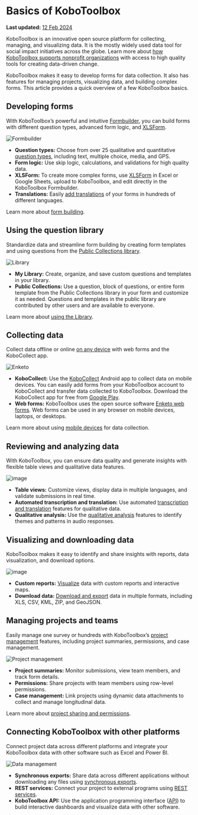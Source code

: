 # Basics of KoboToolbox
**Last updated:** <a href="https://github.com/kobotoolbox/docs/blob/048db38b099864b1722b8d0c64135aea9ab55ace/source/welcome.md" class="reference">12 Feb 2024</a>

KoboToolbox is an innovative open source platform for collecting, managing, and visualizing data. It is the mostly widely used data tool for social impact initiatives across the globe. Learn more about [how KoboToolbox supports nonprofit organizations](about_kobotoolbox.md) with access to high quality tools for creating data-driven change.

KoboToolbox makes it easy to develop forms for data collection. It also has features for managing projects, visualizing data, and building complex forms. This article provides a quick overview of a few KoboToolbox basics.

## Developing forms

With KoboToolbox’s powerful and intuitive [Formbuilder](formbuilder.md), you can build forms with different question types, advanced form logic, and [XLSForm](getting_started_xlsform.md).

![Formbuilder](/images/welcome/formbuilder.png)

- **Question types:** Choose from over 25 qualitative and quantitative [question types](question_types.md), including text, multiple choice, media, and GPS.
- **Form logic:** Use skip logic, calculations, and validations for high quality data.
- **XLSForm:** To create more complex forms, use [XLSForm](https://xlsform.org/en/) in Excel or Google Sheets, upload to KoboToolbox, and edit directly in the KoboToolbox Formbuilder.
- **Translations:** Easily [add translations](language_dashboard.md) of your forms in hundreds of different languages.

Learn more about [form building](new_form.md).

## Using the question library

Standardize data and streamline form building by creating form templates and using questions from the [Public Collections library](using_public_collections.md).

![Library](/images/welcome/library.png)

- **My Library:** Create, organize, and save custom questions and templates in your library.
- **Public Collections:** Use a question, block of questions, or entire form template from the Public Collections library in your form and customize it as needed. Questions and templates in the public library are contributed by other users and are available to everyone.

Learn more about [using the Library](question_library.md).

## Collecting data

Collect data offline or online [on any device](data-collection-tools.md) with web forms and the KoboCollect app.

![Enketo](/images/welcome/enketo.png)

- **KoboCollect:** Use the [KoboCollect](kobocollect_on_android_latest.md) Android app to collect data on mobile devices. You can easily add forms from your KoboToolbox account to KoboCollect and transfer data collected to KoboToolbox. Download the KoboCollect app for free from [Google Play](https://play.google.com/store/apps/details?id=org.koboc.collect.android).
- **Web forms:** KoboToolbox uses the open source software [Enketo web forms](data_through_webforms.md). Web forms can be used in any browser on mobile devices, laptops, or desktops. 

Learn more about using [mobile devices](devices_for_data_collection.md) for data collection.

## Reviewing and analyzing data

With KoboToolbox, you can ensure data quality and generate insights with flexible table views and qualitative data features.

![image](/images/qualitative_analysis/Analyze.gif)

- **Table views:** Customize views, display data in multiple languages, and validate submissions in real time.
- **Automated transcription and translation:** Use automated [transcription and translation](transcription-translation.md) features for qualitative data.
- **Qualitative analysis:** Use the [qualitative analysis](qualitative_analysis.md) features to identify themes and patterns in audio responses.

## Visualizing and downloading data

KoboToolbox makes it easy to identify and share insights with reports, data visualization, and download options.

![image](/images/creating_custom_reports/chart.jpg)

- **Custom reports:** [Visualize](creating_custom_reports.md) data with custom reports and interactive maps.
- **Download data:** [Download and export](export_download.md) data in multiple formats, including XLS, CSV, KML, ZIP, and GeoJSON.

## Managing projects and teams

Easily manage one survey or hundreds with KoboToolbox’s [project management](overview_of_creating_a_project.md) features, including project summaries, permissions, and case management.

![Project management](/images/welcome/project_management.png)

- **Project summaries:** Monitor submissions, view team members, and track form details.
- **Permissions:** Share projects with team members using row-level permissions.
- **Case management:** Link projects using dynamic data attachments to collect and manage longitudinal data.

Learn more about [project sharing and permissions](managing_permissions.md).

## Connecting KoboToolbox with other platforms

Connect project data across different platforms and integrate your KoboToolbox data with other software such as Excel and Power BI.

![Data management](/images/welcome/dashboard-development.png)

- **Synchronous exports:** Share data across different applications without downloading any files using [synchronous exports](synchronous_exports.md).
- **REST services:** Connect your project to external programs using [REST services](rest_services.md).
- **KoboToolbox API:** Use the application programming interface ([API](api.md)) to build interactive dashboards and visualize data with other software.
